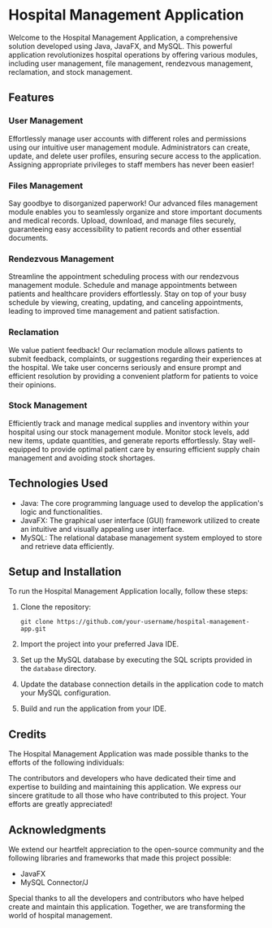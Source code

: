 # Hospital Management Application

Welcome to the Hospital Management Application, a comprehensive solution developed using Java, JavaFX, and MySQL. This powerful application revolutionizes hospital operations by offering various modules, including user management, file management, rendezvous management, reclamation, and stock management.

## Features

### User Management
Effortlessly manage user accounts with different roles and permissions using our intuitive user management module. Administrators can create, update, and delete user profiles, ensuring secure access to the application. Assigning appropriate privileges to staff members has never been easier!

### Files Management
Say goodbye to disorganized paperwork! Our advanced files management module enables you to seamlessly organize and store important documents and medical records. Upload, download, and manage files securely, guaranteeing easy accessibility to patient records and other essential documents.

### Rendezvous Management
Streamline the appointment scheduling process with our rendezvous management module. Schedule and manage appointments between patients and healthcare providers effortlessly. Stay on top of your busy schedule by viewing, creating, updating, and canceling appointments, leading to improved time management and patient satisfaction.

### Reclamation
We value patient feedback! Our reclamation module allows patients to submit feedback, complaints, or suggestions regarding their experiences at the hospital. We take user concerns seriously and ensure prompt and efficient resolution by providing a convenient platform for patients to voice their opinions.

### Stock Management
Efficiently track and manage medical supplies and inventory within your hospital using our stock management module. Monitor stock levels, add new items, update quantities, and generate reports effortlessly. Stay well-equipped to provide optimal patient care by ensuring efficient supply chain management and avoiding stock shortages.

## Technologies Used

- Java: The core programming language used to develop the application's logic and functionalities.
- JavaFX: The graphical user interface (GUI) framework utilized to create an intuitive and visually appealing user interface.
- MySQL: The relational database management system employed to store and retrieve data efficiently.

## Setup and Installation

To run the Hospital Management Application locally, follow these steps:

1. Clone the repository:
   ```
   git clone https://github.com/your-username/hospital-management-app.git
   ```

2. Import the project into your preferred Java IDE.

3. Set up the MySQL database by executing the SQL scripts provided in the `database` directory.

4. Update the database connection details in the application code to match your MySQL configuration.

5. Build and run the application from your IDE.

## Credits
The Hospital Management Application was made possible thanks to the efforts of the following individuals:

The contributors and developers who have dedicated their time and expertise to building and maintaining this application.
We express our sincere gratitude to all those who have contributed to this project. Your efforts are greatly appreciated!

## Acknowledgments

We extend our heartfelt appreciation to the open-source community and the following libraries and frameworks that made this project possible:

- JavaFX
- MySQL Connector/J

Special thanks to all the developers and contributors who have helped create and maintain this application. Together, we are transforming the world of hospital management.
